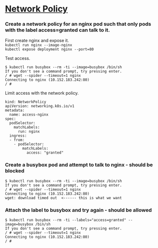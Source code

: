 # [Network Policy](https://kubernetes.io/docs/tasks/administer-cluster/declare-network-policy/)

### Create a network policy for an nginx pod such that only pods with the label access=granted can talk to it.

First create nginx and expose it.      
`kubectl run nginx --image-nginx`      
`kubectl expose deployment nginx --port=80`

Test access.
```
$ kubectl run busybox --rm -ti --image=busybox /bin/sh
If you don't see a command prompt, try pressing enter.
/ # wget --spider --timeout=1 nginx
Connecting to nginx (10.152.183.242:80)
/ #
```
Limit access with the network policy.

```
kind: NetworkPolicy
apiVersion: networking.k8s.io/v1
metadata:
  name: access-nginx
spec:
  podSelector:
    matchLabels:
      run: nginx
  ingress:
  - from:
    - podSelector:
        matchLabels:
          access: "granted"
```

###  Create a busybox pod and attempt to talk to nginx - should be blocked

```
$ kubectl run busybox --rm -ti --image=busybox /bin/sh
If you don't see a command prompt, try pressing enter.
/ # wget --spider --timeout=1 nginx
Connecting to nginx (10.152.183.242:80)
wget: download timed out  <------ this is what we want
```

###  Attach the label to busybox and try again - should be allowed

```
$ kubectl run busybox --rm -ti --labels="access=granted" --image=busybox /bin/sh
If you don't see a command prompt, try pressing enter.
/ # wget --spider --timeout=1 nginx
Connecting to nginx (10.152.183.242:80)
/ #
```
